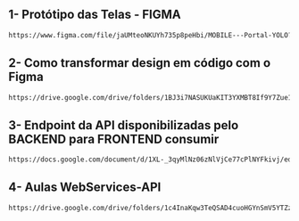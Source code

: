 ## 1- Protótipo das Telas - FIGMA

```bash
https://www.figma.com/file/jaUMteoNKUYh735p8peHbi/MOBILE---Portal-YOLO?type=design&node-id=622-19&mode=design
```

## 2- Como transformar design em código com o Figma

```bash
https://drive.google.com/drive/folders/1BJ3i7NASUKUaKIT3YXMBT8If9Y7Zue1x?usp=drive_link
```

## 3- Endpoint da API disponibilizadas pelo BACKEND para FRONTEND consumir

```bash
https://docs.google.com/document/d/1XL-_3qyMlNz06zNlVjCe77cPlNYFkivj/edit?usp=drive_link&ouid=116531755379800051996&rtpof=true&sd=true
```

## 4- Aulas WebServices-API

```bash
https://drive.google.com/drive/folders/1c4InaKqw3TeQSAD4cuoHGYnSmV5YTZzb?usp=drive_link
```



